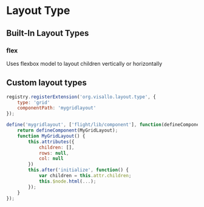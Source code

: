 # Layout Type

## Built-In Layout Types

### flex

Uses flexbox model to layout children vertically or horizontally

## Custom layout types

```js
registry.registerExtension('org.visallo.layout.type', {
    type: 'grid'
    componentPath: 'mygridlayout'
});

define('mygridlayout', ['flight/lib/component'], function(defineComponent) {
    return defineComponent(MyGridLayout);
    function MyGridLayout() {
        this.attributes({
            children: [],
            rows: null,
            col: null
        })
        this.after('initialize', function() {
            var children = this.attr.children;
            this.$node.html(...);
        });
    }
});
```
